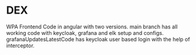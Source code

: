 # DEX

WPA Frontend Code in angular with two versions. 
main branch has all working code with keycloak, grafana and elk setup and configs.
grafanaUpdatesLatestCode has keycloak user based login with the help of interceptor.
